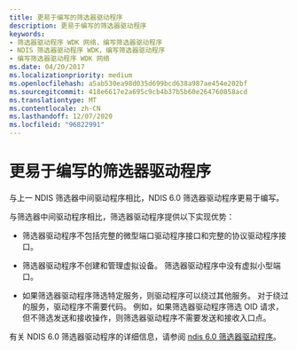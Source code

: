 ```yaml
---
title: 更易于编写的筛选器驱动程序
description: 更易于编写的筛选器驱动程序
keywords:
- 筛选器驱动程序 WDK 网络，编写筛选器驱动程序
- NDIS 筛选器驱动程序 WDK，编写筛选器驱动程序
- 编写筛选器驱动程序 WDK 网络
ms.date: 04/20/2017
ms.localizationpriority: medium
ms.openlocfilehash: a5ab530ea98d035d699bcd638a987ae454e202bf
ms.sourcegitcommit: 418e6617e2a695c9cb4b37b5b60e264760858acd
ms.translationtype: MT
ms.contentlocale: zh-CN
ms.lasthandoff: 12/07/2020
ms.locfileid: "96822991"
---
```

# <a name="easier-to-write-filter-drivers"></a>更易于编写的筛选器驱动程序





与上一 NDIS 筛选器中间驱动程序相比，NDIS 6.0 筛选器驱动程序更易于编写。

与筛选器中间驱动程序相比，筛选器驱动程序提供以下实现优势：

-   筛选器驱动程序不包括完整的微型端口驱动程序接口和完整的协议驱动程序接口。

-   筛选器驱动程序不创建和管理虚拟设备。 筛选器驱动程序中没有虚拟小型端口。

-   如果筛选器驱动程序筛选特定服务，则驱动程序可以绕过其他服务。 对于绕过的服务，驱动程序不需要代码。 例如，如果筛选器驱动程序筛选 OID 请求，但不筛选发送和接收操作，则筛选器驱动程序不需要发送和接收入口点。

有关 NDIS 6.0 筛选器驱动程序的详细信息，请参阅 [ndis 6.0 筛选器驱动程序](ndis-filter-drivers.md)。

 

 





